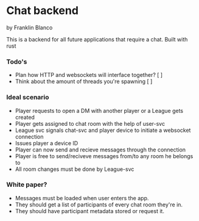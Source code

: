 # Chat backend
by Franklin Blanco

This is a backend for all future applications that require a chat. Built with rust

### Todo's
- Plan how HTTP and websockets will interface together? [ ]
- Think about the amount of threads you're spawning [ ]

### Ideal scenario
- Player requests to open a DM with another player or a League gets created 
- Player gets assigned to chat room with the help of user-svc
- League svc signals chat-svc and player device to initiate a websocket connection
- Issues player a device ID
- Player can now send and recieve messages through the connection
- Player is free to send/reciveve messages from/to any room he belongs to
- All room changes must be done by League-svc

### White paper?
- Messages must be loaded when user enters the app. 
- They should get a list of participants of every chat room they're in.
- They should have participant metadata stored or request it.

